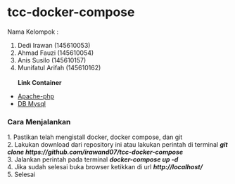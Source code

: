 # tcc-docker-compose
Nama Kelompok :
1. Dedi Irawan (145610053) 
2. Ahmad Fauzi (145610054)
3. Anis Susilo (145610157)
4. Munifatul Arifah (145610162) <br/> <br/>
<b>Link Container</b>
- <a href="https://hub.docker.com/r/munifatul03/apache-tccphp/">Apache-php</a>
- <a href="https://hub.docker.com/r/munifatul03/mysql-tccdb/">DB Mysql </a>

<h3>Cara Menjalankan</h3>
1. Pastikan telah mengistall docker, docker compose, dan git <br>
2. Lakukan download dari repository ini atau lakukan perintah di terminal <b><i>git clone https://github.com/irawand07/tcc-docker-compose</i></b> <br>
3. Jalankan perintah pada terminal <b><i>docker-compose up -d</i></b> <br>
4. Jika sudah selesai buka browser ketikkan  di url <b><i>http://localhost/</i></b> <br>
5. Selesai

